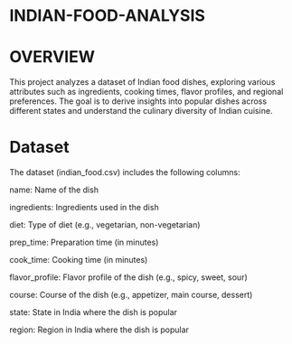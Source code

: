 # INDIAN-FOOD-ANALYSIS

# OVERVIEW
 This project analyzes a dataset of Indian food dishes, exploring various attributes such as ingredients, cooking times, flavor profiles, and regional preferences. The goal is to derive insights into popular dishes across different states and understand the culinary diversity of Indian cuisine.

# Dataset
The dataset (indian_food.csv) includes the following columns:

name:  Name of the dish

ingredients:  Ingredients used in the dish

diet:  Type of diet (e.g., vegetarian, non-vegetarian)

prep_time:  Preparation time (in minutes)

cook_time:  Cooking time (in minutes)

flavor_profile:  Flavor profile of the dish (e.g., spicy, sweet, sour)

course:  Course of the dish (e.g., appetizer, main course, dessert)

state:  State in India where the dish is popular

region:  Region in India where the dish is popular
